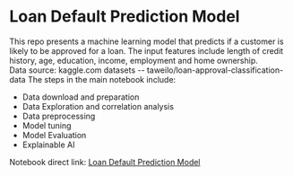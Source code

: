 # Loan Default Prediction Model
This repo presents a machine learning model that predicts if a customer is likely to be approved for a loan.
The input features include length of credit history, age, education, income, employment and home ownership.  
Data source: kaggle.com datasets -- taweilo/loan-approval-classification-data
The steps in the main notebook include:
- Data download and preparation
- Data Exploration and correlation analysis
- Data preprocessing
- Model tuning
- Model Evaluation
- Explainable AI

Notebook direct link: [Loan Default Prediction Model](https://github.com/smayo2/LoanApprovalPrediction/blob/main/loan_approval.ipynb)

  
